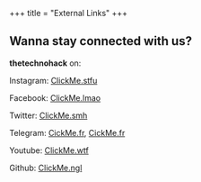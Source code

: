 +++
title = "External Links"
+++

## Wanna stay connected with us?

**thetechnohack** on:

Instagram: [ClickMe.stfu](https://instagram.com/thetechnohack)

Facebook: [ClickMe.lmao](https://facebook.com/The-techno-hack-101528155022859/)

Twitter: [ClickMe.smh](https://twitter.com/thetechnohack)

Telegram: [CickMe.fr](https://telegram.dog/thetechnohack), [CickMe.fr](https://telegram.dog/computerbuddy)

Youtube: [ClickMe.wtf](https://www.youtube.com/channel/UCN_HN02IAqjYvaCEU_ggnFw)

Github: [ClickMe.ngl](https://github.com/thetechnohack)
